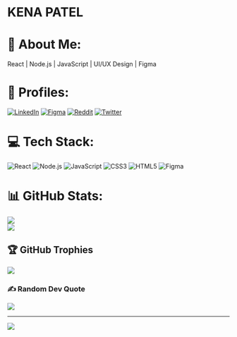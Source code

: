 # KENA PATEL

# 🐯 About Me:

React | Node.js | JavaScript | UI/UX Design | Figma


# 👤 Profiles:

[![LinkedIn](https://img.shields.io/badge/LinkedIn-%230077B5.svg?logo=linkedin&logoColor=white)]( http://www.linkedin.com/in/thekenapatel) 
[![Figma](https://img.shields.io/badge/Figma-%23F24E1E.svg?logo=figma&logoColor=white)](https://figma.com/@kenapatel)
[![Reddit](https://img.shields.io/badge/Reddit-%23FF4500.svg?logo=Reddit&logoColor=white)](https://www.reddit.com/user/thekenapatel) 
[![Twitter](https://img.shields.io/badge/Twitter-%231DA1F2.svg?logo=Twitter&logoColor=white)](https://x.com/thekenapatel)


# 💻 Tech Stack:

![React](https://img.shields.io/badge/react-%2320232a.svg?style=for-the-badge&logo=react&logoColor=%2361DAFB) 
![Node.js](https://img.shields.io/badge/Node.js-339933?style=for-the-badge&logo=nodedotjs&logoColor=white) 
![JavaScript](https://img.shields.io/badge/javascript-%23323330.svg?style=for-the-badge&logo=javascript&logoColor=%23F7DF1E) 
![CSS3](https://img.shields.io/badge/css3-%231572B6.svg?style=for-the-badge&logo=css3&logoColor=white) 
![HTML5](https://img.shields.io/badge/html5-%23E34F26.svg?style=for-the-badge&logo=html5&logoColor=white) 
![Figma](https://img.shields.io/badge/Figma-%23F24E1E.svg?style=for-the-badge&logo=figma&logoColor=white)


# 📊 GitHub Stats:

![](https://github-readme-streak-stats.herokuapp.com/?user=thekenapatel&theme=dark&hide_border=false)<br/>
![](https://github-readme-stats.vercel.app/api/top-langs/?username=thekenapatel&theme=dark&hide_border=false&include_all_commits=false&count_private=false&layout=compact)

## 🏆 GitHub Trophies

![](https://github-profile-trophy.vercel.app/?username=thekenapatel&theme=radical&no-frame=false&no-bg=true&margin-w=4)

### ✍️ Random Dev Quote

![](https://quotes-github-readme.vercel.app/api?type=horizontal&theme=radical)

---

[![](https://visitcount.itsvg.in/api?id=thekenapatel&icon=0&color=0)](https://visitcount.itsvg.in)
